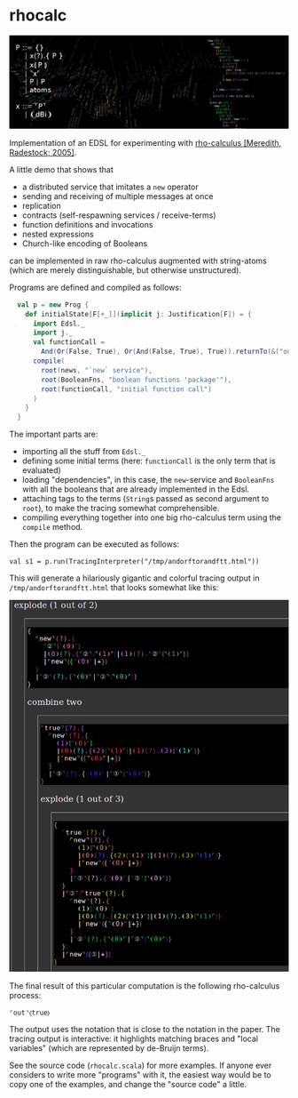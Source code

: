 # rhocalc

![banner](banner.png)

Implementation of an EDSL for experimenting with [rho-calculus [Meredith, Radestock; 2005]](https://www.sciencedirect.com/science/article/pii/S1571066105051893).

A little demo that shows that

  * a distributed service that imitates a `new` operator
  * sending and receiving of multiple messages at once
  * replication
  * contracts (self-respawning services / receive-terms)
  * function definitions and invocations
  * nested expressions
  * Church-like encoding of Booleans

can be implemented in raw rho-calculus augmented 
with string-atoms (which are merely distinguishable, but otherwise unstructured).

Programs are defined and compiled as follows:

```scala
  val p = new Prog {
    def initialState[F[+_]](implicit j: Justification[F]) = {
      import Edsl._
      import j._
      val functionCall = 
        And(Or(False, True), Or(And(False, True), True)).returnTo(&("out"))
      compile(
        root(news, "`new` service"),
        root(BooleanFns, "boolean functions 'package'"),
        root(functionCall, "initial function call")
      )
    }
  }
```

The important parts are:

  * importing all the stuff from `Edsl._`
  * defining some initial terms (here: `functionCall` is the only term that is evaluated)
  * loading "dependencies", in this case, the `new`-service and `BooleanFns` with all
    the booleans that are already implemented in the Edsl.
  * attaching tags to the terms (`String`s passed as second argument to `root`),
    to make the tracing somewhat comprehensible.
  * compiling everything together into one big rho-calculus term using the `compile` method.

Then the program can be executed as follows:

    val s1 = p.run(TracingInterpreter("/tmp/andorftorandftt.html"))

This will generate a hilariously gigantic and colorful tracing output in `/tmp/andorftorandftt.html`
that looks somewhat like this:

![screenshot](screenshot.png)

The final result of this particular computation is the following rho-calculus process:

    ⌜out⌝⦉true⦊

The output uses the notation that is close to the notation in the paper. 
The tracing output is interactive: it highlights matching braces and "local variables" (which are represented
by de-Bruijn terms).

See the source code (`rhocalc.scala`) for more examples.
If anyone ever considers to write more "programs" with it, the easiest way would be
to copy one of the examples, and change the "source code" a little.
